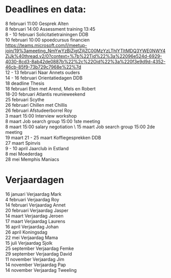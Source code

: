 # Deadlines en data:
8 februari 11:00 Gesprek Alten \
8 februari 14:00 Assessment training 13:45 \
8 - 10 februari Solicitatietrainingen DDB \
10 februari 10:00 spoedcursus financien https://teams.microsoft.com/l/meetup-join/19%3ameeting_NmYwYzBiZjgtZjljZC00MzYzLThlYTItMDQ3YWE0NWY4ZjJk%40thread.v2/0?context=%7b%22Tid%22%3a%22096e524d-6929-4030-8cd3-8ab42de0887b%22%2c%22Oid%22%3a%220f3e9d9d-4352-46cb-85f9-73b729c7968e%22%7d  \
12 - 13 februari Naar Annets ouders \
14 - 16 februari Orientatiedagen DDB \
18 deadline Thesis \
18 februari Eten met Arend, Mels en Robert \
18-20 februari Atlantis reunieweekend \
25 februari Scythe \
26 februari Chillen met Chillis \
26 februari Afstudeerborrel Roy \
3 maart 15:00 Interview workshop \
8 maart Job search group 15:00 1ste meeting \
8 maart 15:00 salary negotiation \ 
15 maart Job search group 15:00 2de meeting \
19 maart 
21 - 25 maart Koffiegesprekken DDB \
27 maart Spinvis \
9 - 10 april Jaarclub in Estland \
8 mei Moederdag \
28 mei Memphis Maniacs 


# Verjaardagen
16 januari Verjaardag Mark \
4  februari Verjaardag Roy \
14 februari Verjaardag Annet \
20 februari Verjaardag Jasper \
14 maart Verjaardag Jeroen \
17 maart Verjaardag Laurens \
16 april Verjaardag Johan \
26 april Koningsdag \
22 mei Verjaardag Mama \
15 juli Verjaardag Sjolk \
25 september Verjaardag Femke \
29 september Verjaardag David \
11 november Verjaardag Jim \
14 november Verjaardag Pap \
14 november Verjaardag Tweeling

